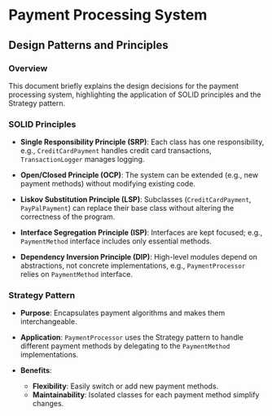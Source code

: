 # Payment Processing System

## Design Patterns and Principles

### Overview
This document briefly explains the design decisions for the payment processing system, highlighting the application of SOLID principles and the Strategy pattern.

### SOLID Principles

- **Single Responsibility Principle (SRP)**:
  Each class has one responsibility, e.g., `CreditCardPayment` handles credit card transactions, `TransactionLogger` manages logging.

- **Open/Closed Principle (OCP)**:
  The system can be extended (e.g., new payment methods) without modifying existing code.

- **Liskov Substitution Principle (LSP)**:
  Subclasses (`CreditCardPayment`, `PayPalPayment`) can replace their base class without altering the correctness of the program.

- **Interface Segregation Principle (ISP)**:
  Interfaces are kept focused; e.g., `PaymentMethod` interface includes only essential methods.

- **Dependency Inversion Principle (DIP)**:
  High-level modules depend on abstractions, not concrete implementations, e.g., `PaymentProcessor` relies on `PaymentMethod` interface.

### Strategy Pattern

- **Purpose**: Encapsulates payment algorithms and makes them interchangeable.

- **Application**:
  `PaymentProcessor` uses the Strategy pattern to handle different payment methods by delegating to the `PaymentMethod` implementations.

- **Benefits**:
  - **Flexibility**: Easily switch or add new payment methods.
  - **Maintainability**: Isolated classes for each payment method simplify changes.
